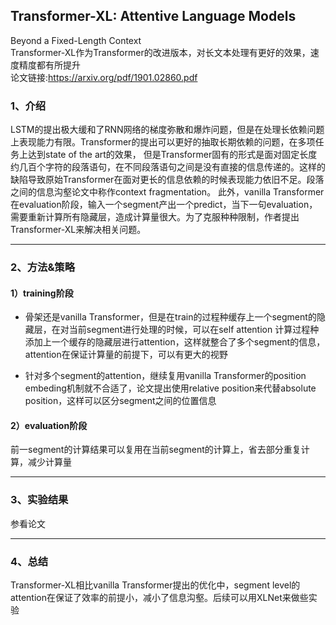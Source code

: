## Transformer-XL: Attentive Language Models
Beyond a Fixed-Length Context    
Transformer-XL作为Transformer的改进版本，对长文本处理有更好的效果，速度精度都有所提升  
论文链接:https://arxiv.org/pdf/1901.02860.pdf  

### 1、介绍     
LSTM的提出极大缓和了RNN网络的梯度弥散和爆炸问题，但是在处理长依赖问题上表现能力有限。Transformer的提出可以更好的抽取长期依赖的问题，在多项任务上达到state of the art的效果，
但是Transformer固有的形式是面对固定长度约几百个字符的段落语句，在不同段落语句之间是没有直接的信息传递的。这样的缺陷导致原始Transformer在面对更长的信息依赖的时候表现能力依旧不足。段落之间的信息沟壑论文中称作context fragmentation。
此外，vanilla Transformer在evaluation阶段，输入一个segment产出一个predict，当下一句evaluation，需要重新计算所有隐藏层，造成计算量很大。为了克服种种限制，作者提出Transformer-XL来解决相关问题。  

-----

### 2、方法&策略  
#### 1）training阶段  
- 骨架还是vanilla Transformer，但是在train的过程种缓存上一个segment的隐藏层，在对当前segment进行处理的时候，可以在self attention
计算过程种添加上一个缓存的隐藏层进行attention，这样就整合了多个segment的信息，attention在保证计算量的前提下，可以有更大的视野  

- 针对多个segment的attention，继续复用vanilla Transformer的position embeding机制就不合适了，论文提出使用relative position来代替absolute position，这样可以区分segment之间的位置信息  
  
#### 2）evaluation阶段  
前一segment的计算结果可以复用在当前segment的计算上，省去部分重复计算，减少计算量  



----


### 3、实验结果  
参看论文  

----

### 4、总结  
Transformer-XL相比vanilla Transformer提出的优化中，segment level的attention在保证了效率的前提小，减小了信息沟壑。后续可以用XLNet来做些实验  